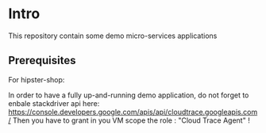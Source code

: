# Intro

This repository contain some demo micro-services applications

## Prerequisites

For hipster-shop:

In order to have a fully up-and-running demo application, do not forget to enbale stackdriver api here:  <https://console.developers.google.com/apis/api/cloudtrace.googleapis.com/>
Then you have to grant in you VM scope the role : "Cloud Trace Agent" !
